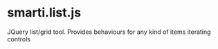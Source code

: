 # smarti.list.js

JQuery list/grid tool. Provides behaviours for any kind of items iterating controls
